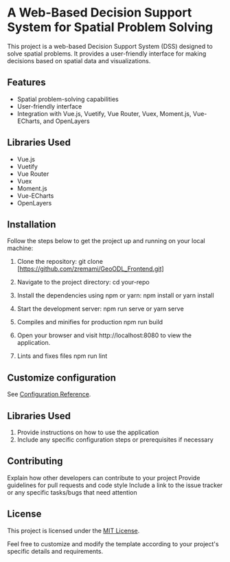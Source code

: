 # A Web-Based Decision Support System for Spatial Problem Solving

This project is a web-based Decision Support System (DSS) designed to solve spatial problems. It provides a user-friendly interface for making decisions based on spatial data and visualizations.

## Features

- Spatial problem-solving capabilities
- User-friendly interface
- Integration with Vue.js, Vuetify, Vue Router, Vuex, Moment.js, Vue-ECharts, and OpenLayers

## Libraries Used

- Vue.js
- Vuetify
- Vue Router
- Vuex
- Moment.js
- Vue-ECharts
- OpenLayers

## Installation

Follow the steps below to get the project up and running on your local machine:

1. Clone the repository:
   git clone [https://github.com/zremami/GeoODL_Frontend.git]
   
3. Navigate to the project directory:
   cd your-repo
   
4. Install the dependencies using npm or yarn:
   npm install
  or
   yarn install

5. Start the development server:
   npm run serve
  or
  yarn serve

6. Compiles and minifies for production
   npm run build

8. Open your browser and visit http://localhost:8080 to view the application.
   
9. Lints and fixes files
   npm run lint


## Customize configuration
See [Configuration Reference](https://cli.vuejs.org/config/).


## Libraries Used
1. Provide instructions on how to use the application
2. Include any specific configuration steps or prerequisites if necessary


## Contributing
Explain how other developers can contribute to your project
Provide guidelines for pull requests and code style
Include a link to the issue tracker or any specific tasks/bugs that need attention


## License
This project is licensed under the [MIT License](https://opensource.org/licenses/MIT).


Feel free to customize and modify the template according to your project's specific details and requirements.
